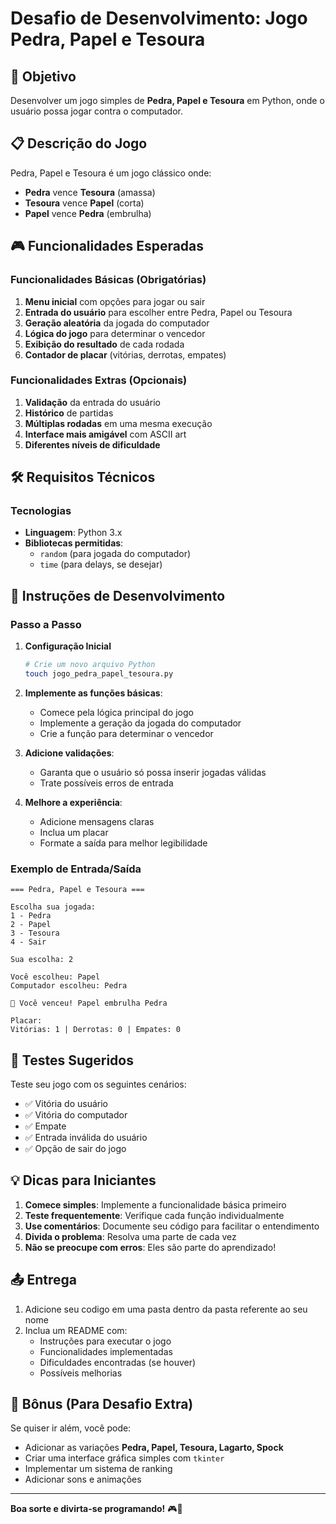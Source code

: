 # Desafio de Desenvolvimento: Jogo Pedra, Papel e Tesoura

## 🎯 Objetivo
Desenvolver um jogo simples de **Pedra, Papel e Tesoura** em Python, onde o usuário possa jogar contra o computador.

## 📋 Descrição do Jogo
Pedra, Papel e Tesoura é um jogo clássico onde:
- **Pedra** vence **Tesoura** (amassa)
- **Tesoura** vence **Papel** (corta)
- **Papel** vence **Pedra** (embrulha)

## 🎮 Funcionalidades Esperadas

### Funcionalidades Básicas (Obrigatórias)
1. **Menu inicial** com opções para jogar ou sair
2. **Entrada do usuário** para escolher entre Pedra, Papel ou Tesoura
3. **Geração aleatória** da jogada do computador
4. **Lógica do jogo** para determinar o vencedor
5. **Exibição do resultado** de cada rodada
6. **Contador de placar** (vitórias, derrotas, empates)

### Funcionalidades Extras (Opcionais)
1. **Validação** da entrada do usuário
2. **Histórico** de partidas
3. **Múltiplas rodadas** em uma mesma execução
4. **Interface mais amigável** com ASCII art
5. **Diferentes níveis de dificuldade**

## 🛠️ Requisitos Técnicos

### Tecnologias
- **Linguagem**: Python 3.x
- **Bibliotecas permitidas**: 
  - `random` (para jogada do computador)
  - `time` (para delays, se desejar)

## 📝 Instruções de Desenvolvimento

### Passo a Passo
1. **Configuração Inicial**
   ```bash
   # Crie um novo arquivo Python
   touch jogo_pedra_papel_tesoura.py
   ```

2. **Implemente as funções básicas**:
   - Comece pela lógica principal do jogo
   - Implemente a geração da jogada do computador
   - Crie a função para determinar o vencedor

3. **Adicione validações**:
   - Garanta que o usuário só possa inserir jogadas válidas
   - Trate possíveis erros de entrada

4. **Melhore a experiência**:
   - Adicione mensagens claras
   - Inclua um placar
   - Formate a saída para melhor legibilidade

### Exemplo de Entrada/Saída
```
=== Pedra, Papel e Tesoura ===

Escolha sua jogada:
1 - Pedra
2 - Papel
3 - Tesoura
4 - Sair

Sua escolha: 2

Você escolheu: Papel
Computador escolheu: Pedra

🎉 Você venceu! Papel embrulha Pedra

Placar:
Vitórias: 1 | Derrotas: 0 | Empates: 0
```

## 🧪 Testes Sugeridos

Teste seu jogo com os seguintes cenários:
- ✅ Vitória do usuário
- ✅ Vitória do computador
- ✅ Empate
- ✅ Entrada inválida do usuário
- ✅ Opção de sair do jogo

## 💡 Dicas para Iniciantes

1. **Comece simples**: Implemente a funcionalidade básica primeiro
2. **Teste frequentemente**: Verifique cada função individualmente
3. **Use comentários**: Documente seu código para facilitar o entendimento
4. **Divida o problema**: Resolva uma parte de cada vez
5. **Não se preocupe com erros**: Eles são parte do aprendizado!

## 📤 Entrega

1. Adicione seu codigo em uma pasta dentro da pasta referente ao seu nome
2. Inclua um README com:
   - Instruções para executar o jogo
   - Funcionalidades implementadas
   - Dificuldades encontradas (se houver)
   - Possíveis melhorias

## 🚀 Bônus (Para Desafio Extra)

Se quiser ir além, você pode:
- Adicionar as variações **Pedra, Papel, Tesoura, Lagarto, Spock**
- Criar uma interface gráfica simples com `tkinter`
- Implementar um sistema de ranking
- Adicionar sons e animações

---

**Boa sorte e divirta-se programando!** 🎮🐍